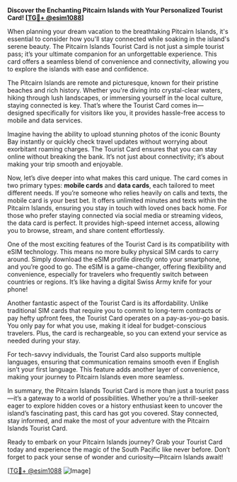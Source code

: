 **Discover the Enchanting Pitcairn Islands with Your Personalized Tourist Card! [[TG💪+ @esim1088](https://t.me/s/esim1088)]**

When planning your dream vacation to the breathtaking Pitcairn Islands, it's essential to consider how you'll stay connected while soaking in the island's serene beauty. The Pitcairn Islands Tourist Card is not just a simple tourist pass; it’s your ultimate companion for an unforgettable experience. This card offers a seamless blend of convenience and connectivity, allowing you to explore the islands with ease and confidence.

The Pitcairn Islands are remote and picturesque, known for their pristine beaches and rich history. Whether you're diving into crystal-clear waters, hiking through lush landscapes, or immersing yourself in the local culture, staying connected is key. That’s where the Tourist Card comes in—designed specifically for visitors like you, it provides hassle-free access to mobile and data services. 

Imagine having the ability to upload stunning photos of the iconic Bounty Bay instantly or quickly check travel updates without worrying about exorbitant roaming charges. The Tourist Card ensures that you can stay online without breaking the bank. It’s not just about connectivity; it’s about making your trip smooth and enjoyable. 

Now, let’s dive deeper into what makes this card unique. The card comes in two primary types: **mobile cards** and **data cards**, each tailored to meet different needs. If you’re someone who relies heavily on calls and texts, the mobile card is your best bet. It offers unlimited minutes and texts within the Pitcairn Islands, ensuring you stay in touch with loved ones back home. For those who prefer staying connected via social media or streaming videos, the data card is perfect. It provides high-speed internet access, allowing you to browse, stream, and share content effortlessly.

One of the most exciting features of the Tourist Card is its compatibility with eSIM technology. This means no more bulky physical SIM cards to carry around. Simply download the eSIM profile directly onto your smartphone, and you’re good to go. The eSIM is a game-changer, offering flexibility and convenience, especially for travelers who frequently switch between countries or regions. It’s like having a digital Swiss Army knife for your phone!

Another fantastic aspect of the Tourist Card is its affordability. Unlike traditional SIM cards that require you to commit to long-term contracts or pay hefty upfront fees, the Tourist Card operates on a pay-as-you-go basis. You only pay for what you use, making it ideal for budget-conscious travelers. Plus, the card is rechargeable, so you can extend your service as needed during your stay.

For tech-savvy individuals, the Tourist Card also supports multiple languages, ensuring that communication remains smooth even if English isn’t your first language. This feature adds another layer of convenience, making your journey to Pitcairn Islands even more seamless.

In summary, the Pitcairn Islands Tourist Card is more than just a tourist pass—it’s a gateway to a world of possibilities. Whether you’re a thrill-seeker eager to explore hidden coves or a history enthusiast keen to uncover the island’s fascinating past, this card has got you covered. Stay connected, stay informed, and make the most of your adventure with the Pitcairn Islands Tourist Card.

Ready to embark on your Pitcairn Islands journey? Grab your Tourist Card today and experience the magic of the South Pacific like never before. Don’t forget to pack your sense of wonder and curiosity—Pitcairn Islands await!

[[TG💪+ @esim1088](https://t.me/s/esim1088) ![Image](https://i.postimg.cc/Y0z9fWf4/image.png)]